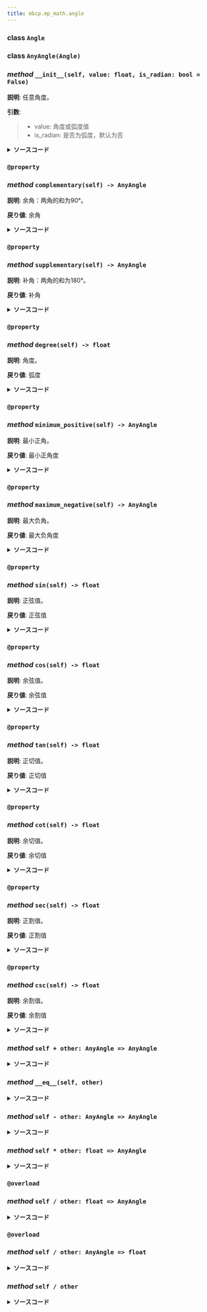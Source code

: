 ```yaml
---
title: mbcp.mp_math.angle
---
```

### **class** `Angle`
### **class** `AnyAngle(Angle)`
### *method* `__init__(self, value: float, is_radian: bool = False)`



**説明**: 任意角度。

**引数**:
> - value: 角度或弧度值  
> - is_radian: 是否为弧度，默认为否  


<details>
<summary> <b>ソースコード</b> </summary>

```python
def __init__(self, value: float, is_radian: bool=False):
    """
        任意角度。
        Args:
            value: 角度或弧度值
            is_radian: 是否为弧度，默认为否
        """
    if is_radian:
        self.radian = value
    else:
        self.radian = value * PI / 180
```
</details>

### `@property`
### *method* `complementary(self) -> AnyAngle`



**説明**: 余角：两角的和为90°。

**戻り値**: 余角


<details>
<summary> <b>ソースコード</b> </summary>

```python
@property
def complementary(self) -> 'AnyAngle':
    """
        余角：两角的和为90°。
        Returns:
            余角
        """
    return AnyAngle(PI / 2 - self.minimum_positive.radian, is_radian=True)
```
</details>

### `@property`
### *method* `supplementary(self) -> AnyAngle`



**説明**: 补角：两角的和为180°。

**戻り値**: 补角


<details>
<summary> <b>ソースコード</b> </summary>

```python
@property
def supplementary(self) -> 'AnyAngle':
    """
        补角：两角的和为180°。
        Returns:
            补角
        """
    return AnyAngle(PI - self.minimum_positive.radian, is_radian=True)
```
</details>

### `@property`
### *method* `degree(self) -> float`



**説明**: 角度。

**戻り値**: 弧度


<details>
<summary> <b>ソースコード</b> </summary>

```python
@property
def degree(self) -> float:
    """
        角度。
        Returns:
            弧度
        """
    return self.radian * 180 / PI
```
</details>

### `@property`
### *method* `minimum_positive(self) -> AnyAngle`



**説明**: 最小正角。

**戻り値**: 最小正角度


<details>
<summary> <b>ソースコード</b> </summary>

```python
@property
def minimum_positive(self) -> 'AnyAngle':
    """
        最小正角。
        Returns:
            最小正角度
        """
    return AnyAngle(self.radian % (2 * PI))
```
</details>

### `@property`
### *method* `maximum_negative(self) -> AnyAngle`



**説明**: 最大负角。

**戻り値**: 最大负角度


<details>
<summary> <b>ソースコード</b> </summary>

```python
@property
def maximum_negative(self) -> 'AnyAngle':
    """
        最大负角。
        Returns:
            最大负角度
        """
    return AnyAngle(-self.radian % (2 * PI), is_radian=True)
```
</details>

### `@property`
### *method* `sin(self) -> float`



**説明**: 正弦值。

**戻り値**: 正弦值


<details>
<summary> <b>ソースコード</b> </summary>

```python
@property
def sin(self) -> float:
    """
        正弦值。
        Returns:
            正弦值
        """
    return math.sin(self.radian)
```
</details>

### `@property`
### *method* `cos(self) -> float`



**説明**: 余弦值。

**戻り値**: 余弦值


<details>
<summary> <b>ソースコード</b> </summary>

```python
@property
def cos(self) -> float:
    """
        余弦值。
        Returns:
            余弦值
        """
    return math.cos(self.radian)
```
</details>

### `@property`
### *method* `tan(self) -> float`



**説明**: 正切值。

**戻り値**: 正切值


<details>
<summary> <b>ソースコード</b> </summary>

```python
@property
def tan(self) -> float:
    """
        正切值。
        Returns:
            正切值
        """
    return math.tan(self.radian)
```
</details>

### `@property`
### *method* `cot(self) -> float`



**説明**: 余切值。

**戻り値**: 余切值


<details>
<summary> <b>ソースコード</b> </summary>

```python
@property
def cot(self) -> float:
    """
        余切值。
        Returns:
            余切值
        """
    return 1 / math.tan(self.radian)
```
</details>

### `@property`
### *method* `sec(self) -> float`



**説明**: 正割值。

**戻り値**: 正割值


<details>
<summary> <b>ソースコード</b> </summary>

```python
@property
def sec(self) -> float:
    """
        正割值。
        Returns:
            正割值
        """
    return 1 / math.cos(self.radian)
```
</details>

### `@property`
### *method* `csc(self) -> float`



**説明**: 余割值。

**戻り値**: 余割值


<details>
<summary> <b>ソースコード</b> </summary>

```python
@property
def csc(self) -> float:
    """
        余割值。
        Returns:
            余割值
        """
    return 1 / math.sin(self.radian)
```
</details>

### *method* `self + other: AnyAngle => AnyAngle`


<details>
<summary> <b>ソースコード</b> </summary>

```python
def __add__(self, other: 'AnyAngle') -> 'AnyAngle':
    return AnyAngle(self.radian + other.radian, is_radian=True)
```
</details>

### *method* `__eq__(self, other)`


<details>
<summary> <b>ソースコード</b> </summary>

```python
def __eq__(self, other):
    return approx(self.radian, other.radian)
```
</details>

### *method* `self - other: AnyAngle => AnyAngle`


<details>
<summary> <b>ソースコード</b> </summary>

```python
def __sub__(self, other: 'AnyAngle') -> 'AnyAngle':
    return AnyAngle(self.radian - other.radian, is_radian=True)
```
</details>

### *method* `self * other: float => AnyAngle`


<details>
<summary> <b>ソースコード</b> </summary>

```python
def __mul__(self, other: float) -> 'AnyAngle':
    return AnyAngle(self.radian * other, is_radian=True)
```
</details>

### `@overload`
### *method* `self / other: float => AnyAngle`


<details>
<summary> <b>ソースコード</b> </summary>

```python
@overload
def __truediv__(self, other: float) -> 'AnyAngle':
    ...
```
</details>

### `@overload`
### *method* `self / other: AnyAngle => float`


<details>
<summary> <b>ソースコード</b> </summary>

```python
@overload
def __truediv__(self, other: 'AnyAngle') -> float:
    ...
```
</details>

### *method* `self / other`


<details>
<summary> <b>ソースコード</b> </summary>

```python
def __truediv__(self, other):
    if isinstance(other, AnyAngle):
        return self.radian / other.radian
    return AnyAngle(self.radian / other, is_radian=True)
```
</details>

